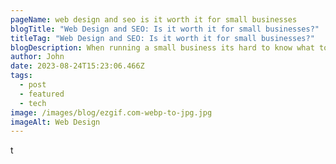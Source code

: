 ```yaml
---
pageName: web design and seo is it worth it for small businesses
blogTitle: "Web Design and SEO: Is it worth it for small businesses?"
titleTag: "Web Design and SEO: Is it worth it for small businesses?"
blogDescription: When running a small business its hard to know what to invest in
author: John
date: 2023-08-24T15:23:06.466Z
tags:
  - post
  - featured
  - tech
image: /images/blog/ezgif.com-webp-to-jpg.jpg
imageAlt: Web Design
---
```

t